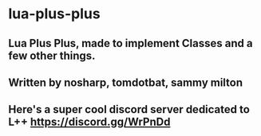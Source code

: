 # lua-plus-plus
## Lua Plus Plus, made to implement Classes and a few other things.
## Written by nosharp, tomdotbat, sammy milton
## Here's a super cool discord server dedicated to L++ https://discord.gg/WrPnDd
